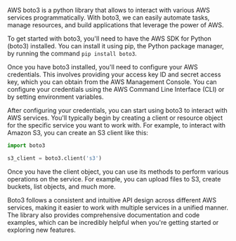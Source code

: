 AWS boto3 is a python library that allows to interact with various AWS services programmatically. With boto3, we can easily automate tasks, manage resources, and build applications that leverage the power of AWS.

To get started with boto3, you'll need to have the AWS SDK for Python (boto3) installed. You can install it using pip, the Python package manager, by running the command `pip install boto3`.

Once you have boto3 installed, you'll need to configure your AWS credentials. This involves providing your access key ID and secret access key, which you can obtain from the AWS Management Console. You can configure your credentials using the AWS Command Line Interface (CLI) or by setting environment variables.

After configuring your credentials, you can start using boto3 to interact with AWS services. You'll typically begin by creating a client or resource object for the specific service you want to work with. For example, to interact with Amazon S3, you can create an S3 client like this:

```python
import boto3

s3_client = boto3.client('s3')
```

Once you have the client object, you can use its methods to perform various operations on the service. For example, you can upload files to S3, create buckets, list objects, and much more.

Boto3 follows a consistent and intuitive API design across different AWS services, making it easier to work with multiple services in a unified manner. The library also provides comprehensive documentation and code examples, which can be incredibly helpful when you're getting started or exploring new features.
